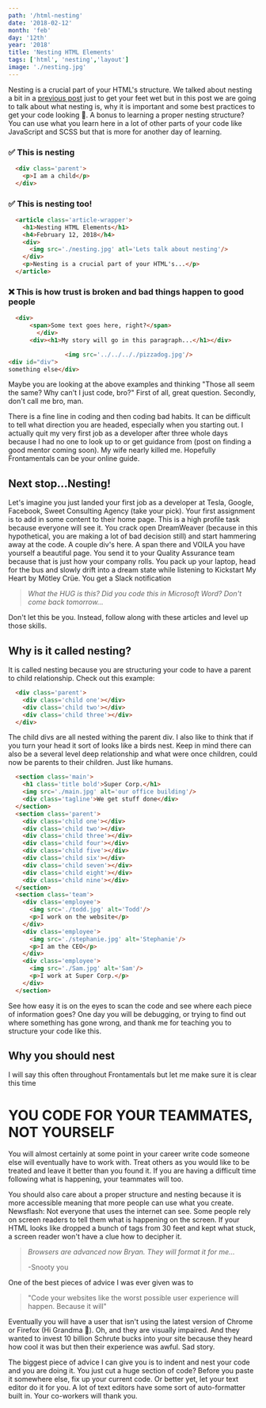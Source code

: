 ```yaml
---
path: '/html-nesting'
date: '2018-02-12'
month: 'feb'
day: '12th'
year: '2018'
title: 'Nesting HTML Elements'
tags: ['html', 'nesting','layout']
image: './nesting.jpg'
---
```


Nesting is a crucial part of your HTML's structure. We talked about nesting a bit in a [previous post](https://www.frontamentals.com/html-intro) just to get your feet wet but in this post we are going to talk about what nesting is, why it is important and some best practices to get your code looking 👸. A bonus to learning a proper nesting structure? You can use what you learn here in a lot of other parts of your code like JavaScript and SCSS but that is more for another day of learning.

### ✅ This is nesting
```html
  <div class='parent'>
    <p>I am a child</p>
  </div>
```

### ✅ This is nesting too!
```html
  <article class='article-wrapper'>
    <h1>Nesting HTML Elements</h1>
    <h4>February 12, 2018</h4>
    <div>
      <img src='./nesting.jpg' atl='Lets talk about nesting'/>
    </div>
    <p>Nesting is a crucial part of your HTML's...</p>
  </article>
```

### ❌ This is how trust is broken and bad things happen to good people
```html
  <div>
      <span>Some text goes here, right?</span>
        </div>
      <div><h1>My story will go in this paragraph...</h1></div>

                <img src='../../.././pizzadog.jpg'/>
<div id="div">
something else</div>
```

Maybe you are looking at the above examples and thinking "Those all seem the same? Why can't I just code, bro?" First of all, great question. Secondly, don't call me bro, man.

There is a fine line in coding and then coding bad habits. It can be difficult to tell what direction you are headed, especially when you starting out. I actually quit my very first job as a developer after three whole days because I had no one to look up to or get guidance from (post on finding a good mentor coming soon). My wife nearly killed me. Hopefully Frontamentals can be your online guide.

## Next stop...Nesting!

Let's imagine you just landed your first job as a developer at Tesla, Google, Facebook, Sweet Consulting Agency (take your pick). Your first assignment is to add in some content to their home page. This is a high profile task because everyone will see it. You crack open DreamWeaver (because in this hypothetical, you are making a lot of bad decision still) and start hammering away at the code. A couple div's here. A span there and VOILA you have yourself a beautiful page. You send it to your Quality Assurance team because that is just how your company rolls. You pack up your laptop, head for the bus and slowly drift into a dream state while listening to Kickstart My Heart by Mötley Crüe. You get a Slack notification

> *What the HUG is this? Did you code this in Microsoft Word? Don't come back tomorrow...*

Don't let this be you. Instead, follow along with these articles and level up those skills.

## Why is it called nesting?

It is called nesting because you are structuring your code to have a parent to child relationship. Check out this example:

```html
  <div class='parent'>
    <div class='child one'></div>
    <div class='child two'></div>
    <div class='child three'></div>
  </div>
```

The child divs are all nested withing the parent div. I also like to think that if you turn your head it sort of looks like a birds nest. Keep in mind there can also be a several level deep relationship and what were once children, could now be parents to their children. Just like humans.

```html
  <section class='main'>
    <h1 class='title bold'>Super Corp.</h1>
    <img src='./main.jpg' alt='our office building'/>
    <div class='tagline'>We get stuff done</div>
  </section>
  <section class='parent'>
    <div class='child one'></div>
    <div class='child two'></div>
    <div class='child three'></div>
    <div class='child four'></div>
    <div class='child five'></div>
    <div class='child six'></div>
    <div class='child seven'></div>
    <div class='child eight'></div>
    <div class='child nine'></div>
  </section>
  <section class='team'>
    <div class='employee'>
      <img src='./todd.jpg' alt='Todd'/>
      <p>I work on the website</p>
    </div>
    <div class='employee'>
      <img src='./stephanie.jpg' alt='Stephanie'/>
      <p>I am the CEO</p>
    </div>
    <div class='employee'>
      <img src='./Sam.jpg' alt='Sam'/>
      <p>I work at Super Corp.</p>
    </div>
  </section>
```

See how easy it is on the eyes to scan the code and see where each piece of information goes? One day you will be debugging, or trying to find out where something has gone wrong, and thank me for teaching you to structure your code like this.

## Why you should nest

I will say this often throughout Frontamentals but let me make sure it is clear this time

# YOU CODE FOR YOUR TEAMMATES, NOT YOURSELF

You will almost certainly at some point in your career write code someone else will eventually have to work with. Treat others as you would like to be treated and leave it better than you found it. If you are having a difficult time following what is happening, your teammates will too.

You should also care about a proper structure and nesting because it is more accessible meaning that more people can use what you create. Newsflash: Not everyone that uses the internet can see. Some people rely on screen readers to tell them what is happening on the screen. If your HTML looks like dropped a bunch of tags from 30 feet and kept what stuck, a screen reader won't have a clue how to decipher it.

> *Browsers are advanced now Bryan. They will format it for me...*
>
> -Snooty you

One of the best pieces of advice I was ever given was to 

> "Code your websites like the worst possible user experience will happen. Because it will"

Eventually you will have a user that isn't using the latest version of Chrome or Firefox (Hi Grandma 👋). Oh, and they are visually impaired. And they wanted to invest 10 billion Schrute bucks into your site because they heard how cool it was but then their experience was awful. Sad story.

The biggest piece of advice I can give you is to indent and nest your code and you are doing it. You just cut a huge section of code? Before you paste it somewhere else, fix up your current code. Or better yet, let your text editor do it for you. A lot of text editors have some sort of auto-formatter built in. Your co-workers will thank you.